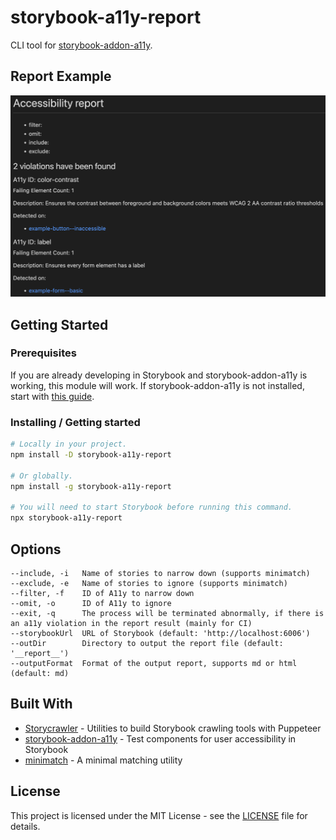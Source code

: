 # storybook-a11y-report

CLI tool for [storybook-addon-a11y](https://github.com/storybookjs/storybook/tree/next/addons/a11y).

## Report Example

![Report examples](docs/example.png)

## Getting Started

### Prerequisites

If you are already developing in Storybook and storybook-addon-a11y is working, this module will work.
If storybook-addon-a11y is not installed, start with [this guide](https://github.com/storybookjs/storybook/tree/next/addons/a11y#getting-started).

### Installing / Getting started

```sh
# Locally in your project.
npm install -D storybook-a11y-report

# Or globally.
npm install -g storybook-a11y-report

# You will need to start Storybook before running this command.
npx storybook-a11y-report
```

## Options

```text
--include, -i   Name of stories to narrow down (supports minimatch)
--exclude, -e   Name of stories to ignore (supports minimatch)
--filter, -f    ID of A11y to narrow down
--omit, -o      ID of A11y to ignore
--exit, -q      The process will be terminated abnormally, if there is an a11y violation in the report result (mainly for CI)
--storybookUrl  URL of Storybook (default: 'http://localhost:6006')
--outDir        Directory to output the report file (default: '__report__')
--outputFormat  Format of the output report, supports md or html (default: md)
```

## Built With

- [Storycrawler](https://github.com/reg-viz/storycap/tree/master/packages/storycrawler) - Utilities to build Storybook crawling tools with Puppeteer
- [storybook-addon-a11y](https://github.com/storybookjs/storybook/tree/next/code/addons/a11y) - Test components for user accessibility in Storybook
- [minimatch](https://github.com/isaacs/minimatch) - A minimal matching utility

## License

This project is licensed under the MIT License - see the [LICENSE](LICENSE) file for details.
